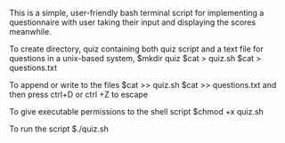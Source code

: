 This is a simple, user-friendly bash terminal script for implementing a questionnaire with user taking their input and displaying the scores meanwhile.

To create directory, quiz containing both quiz script and a text file for questions in a unix-based system, 
$mkdir quiz
$cat > quiz.sh
$cat > questions.txt

To append or write to the files
$cat >> quiz.sh
$cat >> questions.txt
and then press ctrl+D or ctrl +Z to escape

To give executable permissions to the shell script
$chmod +x quiz.sh

To run the script
$./quiz.sh
